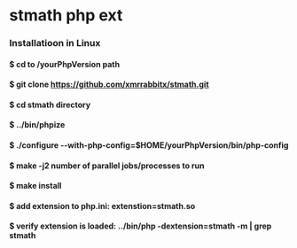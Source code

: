 # stmath php ext
### Installatioon in Linux
#### $ cd to /yourPhpVersion path
#### $ git clone https://github.com/xmrrabbitx/stmath.git 
#### $ cd stmath directory
#### $ ../bin/phpize
#### $ ./configure --with-php-config=$HOME/yourPhpVersion/bin/php-config
#### $ make -j2 number of parallel jobs/processes to run
#### $ make install
#### $ add extension to php.ini: extenstion=stmath.so
#### $ verify extension is loaded: ../bin/php -dextension=stmath -m | grep stmath
